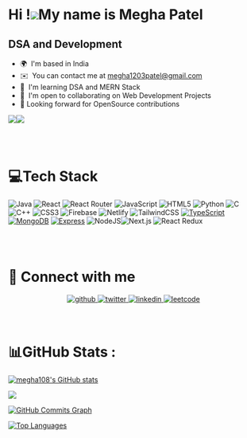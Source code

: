 Hi !![](https://user-images.githubusercontent.com/18350557/176309783-0785949b-9127-417c-8b55-ab5a4333674e.gif)My name is Megha Patel
===================================================================================================================================

DSA and Development
-------------------

* 🌍  I'm based in India
* ✉️  You can contact me at [megha1203patel@gmail.com](mailto:megha1008patel@gmail.com)
* 🧠  I'm learning DSA and MERN Stack
* 🤝  I'm open to collaborating on Web Development Projects
* 🔎  Looking forward for OpenSource contributions

<a href="https://www.github.com/megha108" target="_blank" rel="noreferrer"><img
src="https://img.shields.io/github/followers/megha108?logo=github&style=for-the-badge&color=facc15&labelColor=181824" /></a><a href="https://www.twitter.com/tweetsofmegha" target="_blank" rel="noreferrer"><img
src="https://img.shields.io/twitter/follow/tweetsofmegha?logo=twitter&style=for-the-badge&color=facc15&labelColor=181824"
/></a>


<br />
<br />

# 💻Tech Stack
![Java](https://img.shields.io/badge/java-%23ED8B00.svg?style=for-the-badge&logo=java&logoColor=white) ![React](https://img.shields.io/badge/react-%2320232a.svg?style=for-the-badge&logo=react&logoColor=%2361DAFB) ![React Router](https://img.shields.io/badge/React_Router-CA4245?style=for-the-badge&logo=react-router&logoColor=white) ![JavaScript](https://img.shields.io/badge/javascript-%23323330.svg?style=for-the-badge&logo=javascript&logoColor=%23F7DF1E) ![HTML5](https://img.shields.io/badge/html5-%23E34F26.svg?style=for-the-badge&logo=html5&logoColor=white) ![Python](https://img.shields.io/badge/python-3670A0?style=for-the-badge&logo=python&logoColor=ffdd54) ![C](https://img.shields.io/badge/c-%2300599C.svg?style=for-the-badge&logo=c&logoColor=white) ![C++](https://img.shields.io/badge/c++-%2300599C.svg?style=for-the-badge&logo=c%2B%2B&logoColor=white) ![CSS3](https://img.shields.io/badge/css3-%231572B6.svg?style=for-the-badge&logo=css3&logoColor=white) ![Firebase](https://img.shields.io/badge/firebase-%23039BE5.svg?style=for-the-badge&logo=firebase) ![Netlify](https://img.shields.io/badge/netlify-%23000000.svg?style=for-the-badge&logo=netlify&logoColor=#00C7B7) ![TailwindCSS](https://img.shields.io/badge/tailwindcss-%2338B2AC.svg?style=for-the-badge&logo=tailwind-css&logoColor=white) [![TypeScript](https://img.shields.io/badge/typescript-%23007ACC.svg?style=for-the-badge&logo=typescript&logoColor=white)](#)
[![MongoDB](https://img.shields.io/badge/mongodb-%234ea94b.svg?style=for-the-badge&logo=mongodb&logoColor=white)](#)
[![Express](https://img.shields.io/badge/express-%23404d59.svg?style=for-the-badge&logo=express&logoColor=white)](#) ![NodeJS](https://img.shields.io/badge/node.js-6DA55F?style=for-the-badge&logo=node.js&logoColor=white)![Next.js](https://img.shields.io/badge/-Next.js-000000?style=for-the-badge&logo=next.js&logoColor=white) ![React Redux](https://img.shields.io/badge/React_Redux-764ABC?style=for-the-badge&logo=redux&logoColor=white)

<br />
<br />

# 🔗 Connect with me  
<div align="center">
<a href="https://github.com/megha108" target="_blank">
<img src=https://img.shields.io/badge/github-%2324292e.svg?&style=for-the-badge&logo=github&logoColor=white alt=github style="margin-bottom: 5px;" />
</a>
<a href="https://twitter.com/tweetsofmegha" target="_blank">
<img src=https://img.shields.io/badge/twitter-%2300acee.svg?&style=for-the-badge&logo=twitter&logoColor=white alt=twitter style="margin-bottom: 5px;" />
</a>

<a href="https://linkedin.com/in/megha108" target="_blank">
<img src=https://img.shields.io/badge/linkedin-%231E77B5.svg?&style=for-the-badge&logo=linkedin&logoColor=white alt=linkedin style="margin-bottom: 5px;" />
</a>
<a href="https://leetcode.com/megha108/" target="_blank">
<img src=https://img.shields.io/badge/Leetcode-%23ffc922.svg?&style=for-the-badge&logo=leetcode&logoColor=black alt=leetcode style="margin-bottom: 5px;" />
</a> 

  
</div>  
<br/>
<br/>



# 📊GitHub Stats :


<a href="http://www.github.com/megha108"><img src="https://github-readme-stats.vercel.app/api?username=megha108&show_icons=true&hide=&count_private=true&title_color=22c55e&text_color=ffffff&icon_color=facc15&bg_color=181824&hide_border=true&show_icons=true" alt="megha108's GitHub stats" /></a>

<a href="http://www.github.com/megha108"><img src="https://github-readme-streak-stats.herokuapp.com/?user=megha108&stroke=ffffff&background=181824&ring=22c55e&fire=22c55e&currStreakNum=ffffff&currStreakLabel=22c55e&sideNums=ffffff&sideLabels=ffffff&dates=ffffff&hide_border=true" /></a>

<a href="http://www.github.com/megha108"><img src="https://github-readme-activity-graph.cyclic.app/graph?username=megha108&bg_color=181824&color=ffffff&line=facc15&point=ffffff&area_color=181824&area=true&hide_border=true&custom_title=GitHub%20Commits%20Graph" alt="GitHub Commits Graph" /></a>

<a href="https://github.com/megha108" align="left"><img src="https://github-readme-stats.vercel.app/api/top-langs/?username=megha108&langs_count=10&title_color=22c55e&text_color=ffffff&icon_color=facc15&bg_color=181824&hide_border=true&locale=en&custom_title=Top%20%Languages" alt="Top Languages" /></a>


<br /><br /><br /><br /><br /><br /><br />
